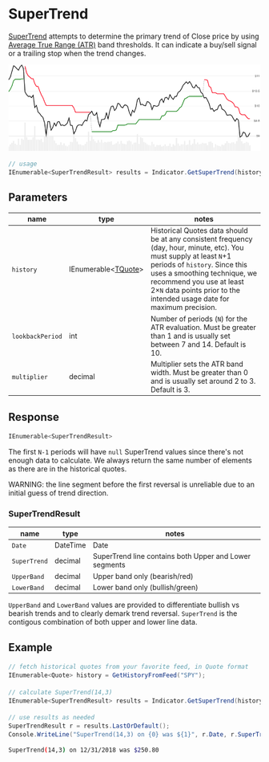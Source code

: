 ﻿# SuperTrend

[SuperTrend](https://www.barchart.com/education/technical-indicators/supertrend) attempts to determine the primary trend of Close price by using [Average True Range (ATR)](../Atr/README.md) band thresholds.
It can indicate a buy/sell signal or a trailing stop when the trend changes.

![image](chart.png)

```csharp
// usage
IEnumerable<SuperTrendResult> results = Indicator.GetSuperTrend(history, lookbackPeriod, multiplier);  
```

## Parameters

| name | type | notes
| -- |-- |--
| `history` | IEnumerable\<[TQuote](../../docs/GUIDE.md#quote)\> | Historical Quotes data should be at any consistent frequency (day, hour, minute, etc).  You must supply at least `N`+1 periods of `history`.  Since this uses a smoothing technique, we recommend you use at least 2×`N` data points prior to the intended usage date for maximum precision.
| `lookbackPeriod` | int | Number of periods (`N`) for the ATR evaluation.  Must be greater than 1 and is usually set between 7 and 14.  Default is 10.
| `multiplier` | decimal | Multiplier sets the ATR band width.  Must be greater than 0 and is usually set around 2 to 3.  Default is 3.

## Response

```csharp
IEnumerable<SuperTrendResult>
```

The first `N-1` periods will have `null` SuperTrend values since there's not enough data to calculate.
We always return the same number of elements as there are in the historical quotes.

WARNING: the line segment before the first reversal is unreliable due to an initial guess of trend direction.

### SuperTrendResult

| name | type | notes
| -- |-- |--
| `Date` | DateTime | Date
| `SuperTrend` | decimal | SuperTrend line contains both Upper and Lower segments
| `UpperBand` | decimal | Upper band only (bearish/red)
| `LowerBand` | decimal | Lower band only (bullish/green)

`UpperBand` and `LowerBand` values are provided to differentiate bullish vs bearish trends and to clearly demark trend reversal.  `SuperTrend` is the contigous combination of both upper and lower line data.

## Example

```csharp
// fetch historical quotes from your favorite feed, in Quote format
IEnumerable<Quote> history = GetHistoryFromFeed("SPY");

// calculate SuperTrend(14,3)
IEnumerable<SuperTrendResult> results = Indicator.GetSuperTrend(history,14,3);

// use results as needed
SuperTrendResult r = results.LastOrDefault();
Console.WriteLine("SuperTrend(14,3) on {0} was ${1}", r.Date, r.SuperTrend);
```

```bash
SuperTrend(14,3) on 12/31/2018 was $250.80
```
